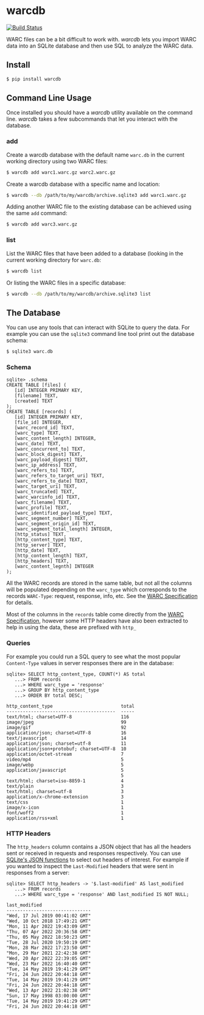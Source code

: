 # warcdb

[![Build Status](https://github.com/edsu/warcdb/actions/workflows/test.yml/badge.svg)](https://github.com/edsu/warcdb/actions/workflows/test.yml)

WARC files can be a bit difficult to work with. *warcdb* lets you import WARC data into an SQLite database and then use SQL to analyze the WARC data.

## Install

```bash
$ pip install warcdb
```

## Command Line Usage

Once installed you should have a *warcdb* utility available on the command line. *warcdb* takes a few subcommands that let you interact with the database.

### add

Create a warcdb database with the default name `warc.db` in the current working directory using two WARC files:

```bash
$ warcdb add warc1.warc.gz warc2.warc.gz
```

Create a warcdb database with a specific name and location:

```bash
$ warcdb --db /path/to/my/warcdb/archive.sqlite3 add warc1.warc.gz
```

Adding another WARC file to the existing database can be achieved using the same `add` command:

```bash
$ warcdb add warc3.warc.gz
```

### list

List the WARC files that have been added to a database (looking in the current working directory for `warc.db`:

```bash
$ warcdb list
```

Or listing the WARC files in a specific database:

```bash
$ warcdb --db /path/to/my/warcdb/archive.sqlite3 list
```

## The Database

You can use any tools that can interact with SQLite to query the data. For
example you can use the `sqlite3` command line tool print out the database
schema:

```bash
$ sqlite3 warc.db
```

### Schema

```sqlite
sqlite> .schema
CREATE TABLE [files] (
   [id] INTEGER PRIMARY KEY,
   [filename] TEXT,
   [created] TEXT
);
CREATE TABLE [records] (
   [id] INTEGER PRIMARY KEY,
   [file_id] INTEGER,
   [warc_record_id] TEXT,
   [warc_type] TEXT,
   [warc_content_length] INTEGER,
   [warc_date] TEXT,
   [warc_concurrent_to] TEXT,
   [warc_block_digest] TEXT,
   [warc_payload_digest] TEXT,
   [warc_ip_address] TEXT,
   [warc_refers_to] TEXT,
   [warc_refers_to_target_uri] TEXT,
   [warc_refers_to_date] TEXT,
   [warc_target_uri] TEXT,
   [warc_truncated] TEXT,
   [warc_warcinfo_id] TEXT,
   [warc_filename] TEXT,
   [warc_profile] TEXT,
   [warc_identified_payload_type] TEXT,
   [warc_segment_number] TEXT,
   [warc_segment_origin_id] TEXT,
   [warc_segment_total_length] INTEGER,
   [http_status] TEXT,
   [http_content_type] TEXT,
   [http_server] TEXT,
   [http_date] TEXT,
   [http_content_length] TEXT,
   [http_headers] TEXT,
   [warc_content_legnth] INTEGER
);
```

All the WARC records are stored in the same table, but not all the columns will be populated depending on the `warc_type` which corresponds to the records `WARC-Type`: request, response, info, etc. See the [WARC Specification] for details.

Most of the columns in the `records` table come directly from the [WARC Specification], however some HTTP headers have also been extracted to help in using the data, these are prefixed with `http_`

### Queries

For example you could run a SQL query to see what the most popular `Content-Type` values in server responses there are in the database:

```
sqlite> SELECT http_content_type, COUNT(*) AS total
   ...> FROM records
   ...> WHERE warc_type = 'response'
   ...> GROUP BY http_content_type
   ...> ORDER BY total DESC;
   
http_content_type                         total
----------------------------------------  -----
text/html; charset=UTF-8                  116
image/jpeg                                99
image/gif                                 92
application/json; charset=UTF-8           16
text/javascript                           14
application/json; charset=utf-8           11
application/json+protobuf; charset=UTF-8  10
application/octet-stream                  7
video/mp4                                 5
image/webp                                5
application/javascript                    5
                                          5
text/html; charset=iso-8859-1             4
text/plain                                3
text/html; charset=utf-8                  3
application/x-chrome-extension            3
text/css                                  1
image/x-icon                              1
font/woff2                                1
application/rss+xml                       1
```

### HTTP Headers

The `http_headers` column contains a JSON object that has all the headers sent or received in requests and responses respectively. You can use [SQLite's JSON functions] to select out headers of interest. For example if you wanted to inspect the `Last-Modified` headers that were sent in responses from a server:

```sqlite
sqlite> SELECT http_headers -> '$.last-modified' AS last_modified
   ...> FROM records
   ...> WHERE warc_type = 'response' AND last_modified IS NOT NULL; 
   
last_modified
-------------------------------
"Wed, 17 Jul 2019 00:41:02 GMT"
"Wed, 10 Oct 2018 17:49:21 GMT"
"Mon, 11 Apr 2022 19:43:09 GMT"
"Thu, 07 Apr 2022 20:36:58 GMT"
"Thu, 05 May 2022 18:50:23 GMT"
"Tue, 28 Jul 2020 19:50:19 GMT"
"Mon, 28 Mar 2022 17:23:50 GMT"
"Mon, 29 Mar 2021 22:42:38 GMT"
"Wed, 20 Apr 2022 22:39:05 GMT"
"Wed, 23 Mar 2022 16:40:40 GMT"
"Tue, 14 May 2019 19:41:29 GMT"
"Fri, 24 Jun 2022 20:44:18 GMT"
"Tue, 14 May 2019 19:41:29 GMT"
"Fri, 24 Jun 2022 20:44:18 GMT"
"Wed, 13 Apr 2022 21:02:38 GMT"
"Sun, 17 May 1998 03:00:00 GMT"
"Tue, 14 May 2019 19:41:29 GMT"
"Fri, 24 Jun 2022 20:44:18 GMT"
```

[WARC Specification]: https://iipc.github.io/warc-specifications/specifications/warc-format/warc-1.1/
[SQLite's JSON functions]: https://www.sqlite.org/json1.html
